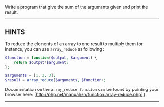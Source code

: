 Write a program that give the sum of the arguments given and print the result.

----------------------------------------------------------------------
## HINTS
To reduce the elements of an array to one result to multiply them for instance, you can use `array_reduce` as following :

```php
$function = function($output, $argument) {
    return $output*$argument;
};

$arguments = [1, 2, 3];
$result = array_reduce($arguments, $function);
```

Documentation on the `array_reduce function` can be found by pointing your browser here:
  [http://php.net/manual/en/function.array-reduce.php]()

----------------------------------------------------------------------
